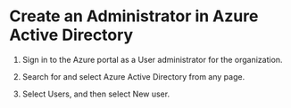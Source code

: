 # Create an Administrator in Azure Active Directory

1. Sign in to the Azure portal as a User administrator for the organization.

2. Search for and select Azure Active Directory from any page.

3. Select Users, and then select New user.
